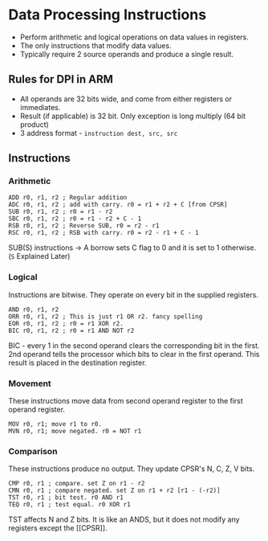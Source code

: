 # Data Processing Instructions
- Perform arithmetic and logical operations on data values in registers.
- The only instructions that modify data values.
- Typically require 2 source operands and produce a single result. 

## Rules for DPI in ARM
- All operands are 32 bits wide, and come from either registers or immediates.
- Result (if applicable) is 32 bit. Only exception is long multiply (64 bit product) 
- 3 address format - `instruction dest, src, src`

## Instructions
### Arithmetic
```arm-asm
ADD r0, r1, r2 ; Regular addition
ADC r0, r1, r2 ; add with carry. r0 = r1 + r2 + C [from CPSR]
SUB r0, r1, r2 ; r0 = r1 - r2
SBC r0, r1, r2 ; r0 = r1 - r2 + C - 1
RSB r0, r1, r2 ; Reverse SUB, r0 = r2 - r1
RSC r0, r1, r2 ; RSB with carry. r0 = r2 - r1 + C - 1
```

SUB(S) instructions -> A borrow sets C flag to 0 and it is set to 1 otherwise. (`S` Explained Later)

### Logical
Instructions are bitwise. They operate on every bit in the supplied registers.

```arm-asm
AND r0, r1, r2
ORR r0, r1, r2 ; This is just r1 OR r2. fancy spelling
EOR r0, r1, r2 ; r0 = r1 XOR r2.
BIC r0, r1, r2 ; r0 = r1 AND NOT r2
```

BIC - every 1 in the second operand clears the corresponding bit in the first. 2nd operand tells the processor which bits to clear in the first operand. This result is placed in the destination register.

### Movement
These instructions move data from second operand register to the first operand register. 
```arm-asm
MOV r0, r1; move r1 to r0. 
MVN r0, r1; move negated. r0 = NOT r1
```

### Comparison
These instructions produce no output. They update CPSR's N, C, Z, V bits.
```arm-asm
CMP r0, r1 ; compare. set Z on r1 - r2
CMN r0, r1 ; compare negated. set Z on r1 + r2 [r1 - (-r2)]
TST r0, r1 ; bit test. r0 AND r1
TEQ r0, r1 ; test equal. r0 XOR r1
```


TST affects N and Z bits.  It is like an ANDS, but it does not modify any registers except the [[CPSR]].